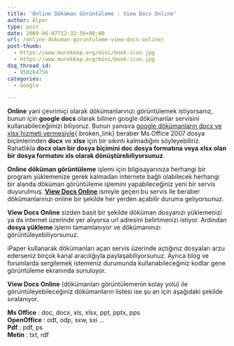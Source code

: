 ```yaml
---
title: 'Online Döküman Görüntüleme : View Docs Online'
author: Alper
type: post
date: 2009-06-07T12:32:50+00:00
url: /online-dokuman-goruntuleme-view-docs-online/
post-thumb:
  - https://www.murekkep.org/mini/book-icon.jpg
  - https://www.murekkep.org/mini/book-icon.jpg
dsq_thread_id:
  - 950264756
categories:
  - Google

---
```

**Online** yani çevrimiçi olarak dökümanlarınızı görüntülemek istiyorsanız, bunun için **google docs** olarak bilinen google dökümanlar servisini kullanabileceğimizi biliyoruz. Bunun yanısıra [google dökümanların docx ve xlsx hizmeti vermesiyle][1]{.broken_link} beraber Ms Office 2007 dosya biçimlerinden **docx** ve **xlsx** için bir sıkıntı kalmadığını söyleyebiliriz. Rahatlıkla **docx olan bir dosya biçimini doc dosya formatına veya xlsx olan bir dosya formatını xls olarak dönüştürebiliyorsunuz**. 

**Online döküman görüntüleme** işlemi için bilgisayarınıza herhangi bir program yüklemenize gerek kalmadan internete bağlı olabilecek herhangi bir alanda döküman görüntüleme işlemini yapabileceğiniz yeni bir servis duyurulmuş. **[View Docs Online][2]** ismiyle geçen bu servis ile beraber dökümanlarınızı online bir şekilde her yerden açabilir duruma geliyorsunuz. 

**View Docs Online** sizden basit bir şekilde döküman dosyanızı yüklemenizi ya da internet üzerinde yer alıyorsa url adresini belirtmenizi istiyor. Ardından **dosya yükleme** işlemi tamamlanıyor ve dökümanınızı görüntüleyebiliyorsunuz. 

iPaper kullanarak dökümanları açan servis üzerinde açtığınız dosyaları arzu ederseniz birçok kanal aracılığıyla paylaşabiliyorsunuz. Ayrıca blog ve forumlarda sergilemek istemeniz durumunda kullanabileceğiniz kodlar gene görüntüleme ekranında sunuluyor. 

**View Docs Online** (dökümanları görüntülemenin kolay yolu) ile görüntüleyebileceğiniz dökümanların listesi ise şu an için aşağıdaki şekilde sıralanıyor. 

**Ms Office** : doc, docx, xls, xlsx, ppt, pptx, pps  
**OpenOffice** : odt, odp, sxw, sxi &#8230;  
**Pdf** : pdf, ps  
**Metin** : txt, rdf

 [1]: https://www.murekkep.org/google-dokumanlar-ile-docx-ve-xlsx-dosyalarini-donusturun-3279
 [2]: http://www.viewdocsonline.com/